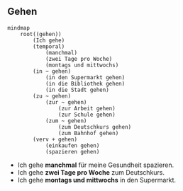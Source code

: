 ## Gehen

```mermaid
mindmap
    root((gehen))
        (Ich gehe)
        (temporal)
            (manchmal)
            (zwei Tage pro Woche)
            (montags und mittwochs)
        (in ~ gehen)
            (in den Supermarkt gehen)
            (in die Bibliothek gehen)
            (in die Stadt gehen)
        (zu ~ gehen)
            (zur ~ gehen)
                (zur Arbeit gehen)
                (zur Schule gehen)
            (zum ~ gehen)
                (zum Deutschkurs gehen)
                (zum Bahnhof gehen)
        (verv + gehen)
            (einkaufen gehen)
            (spazieren gehen)
```

- Ich gehe **manchmal** für meine Gesundheit spazieren.
- Ich gehe **zwei Tage pro Woche** zum Deutschkurs.
- Ich gehe **montags und mittwochs** in den Supermarkt.
